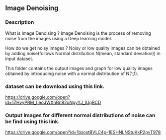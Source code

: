 ## Image Denoising

### Description
What is Image Denoising ?
Image Denoising is the process of removing noise from the images using a Deep learning model.

How do we get noisy images ?
Noisy or low quality images can be obtained by adding noise(follows Normal distribution N(mean, standard deviation)) in input dataset.

This folder contains the output images and graph for low quality images obtained by introducing noise with a normal distribution of N(1,1).

### dataset can be download using this link.
https://drive.google.com/open?id=1ZHvyPRM_LeoJWXnBn82uNgyYJ_IUgRCD

### Output Images for different normal distributions of noise can be find using this link.
https://drive.google.com/open?id=1bxostBVLC4p-1ESHNLNStuKkP2pvT978




 
